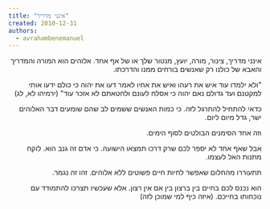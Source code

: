 ```yaml
---
title: "אינני מדריך"
created: 2010-12-31
authors: 
  - avrahambenemanuel
---
```

<div dir="rtl">
אינני מדריך, צינור, מורה, יועץ, מנטור שלך או של אף אחד. אלוהים הוא המורה והמדריך והאבא של כולנו רק שאנשים בורחים ממנו והדרכתו.

"ולא ילמדו עוד איש את רעהו ואיש את אחיו לאמר דעו את יהוה כי כולם ידעו אותי למקטנם ועד גדולם נאם יהוה כי אסלח לעונם ולחטאתם לא אזכר עוד" (ירמיהו לא, לג)

כדאי להתחיל להתרגל לזה. כי כמות האנשים ששמים לב שהם שומעים דבר האלוהים ישר, גדל מיום ליום.

וזה אחד הסימנים הבולטים לסוף הימים.

אבל שאף אחד לא יספר לכם שרק דרכו תמצאו הישועה. כי אדם זה גנב הוא. לוקח מתנות האל לעצמו.

תתעוררו מהחלום שאפשר לחיות חיים פשוטים ללא אלוהים. זהו זה נגמר.

הוא נכנס לכם בחיים בין ברצון בין אם אין רצון. אלא שעכשיו תצרכו להתמודד עם נוכחותו בחייכם. (איזה כיף למי שמוכן לזה)
</div>